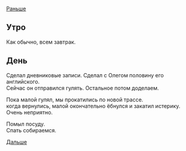 [Раньше](2019.10.05.md)
## Утро
Как обычно, всем завтрак.
## День
Сделал дневниковые записи. Сделал с Олегом половину его английского.  
Сейчас он отправился гулять. Остальное потом доделаем.

Пока малой гулял, мы прокатились по новой трассе.  
когда вернулись, малой окончательно ёбнулся и закатил истерику.  
Очень неприятно.

Помыл посуду.  
Спать собираемся.

[Дальше](2019.10.07.md)